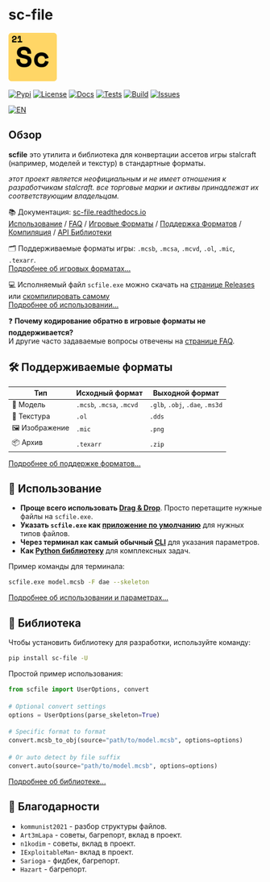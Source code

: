 # sc-file

<!-- Links -->

[pypi]: https://pypi.org/project/sc-file
[license]: https://opensource.org/licenses/MIT
[tests]: https://github.com/onejeuu/sc-file/actions/workflows/tests.yml
[build]: https://github.com/onejeuu/sc-file/actions/workflows/release.yml
[issues]: https://github.com/onejeuu/sc-file/issues
[releases]: https://github.com/onejeuu/sc-file/releases
[docs]: https://sc-file.readthedocs.io/ru/latest
[readme-en]: README.md

<!-- Usage -->

[usage-dragndrop]: https://ru.wikipedia.org/wiki/Drag-and-drop
[usage-defaultapp]: https://support.microsoft.com/ru-ru/windows/e5d82cad-17d1-c53b-3505-f10a32e1894d
[usage-cli]: https://ru.wikipedia.org/wiki/Интерфейс_командной_строки
[usage-library]: https://pypi.org/project/sc-file

<!-- Docs -->

[docs-usage]: https://sc-file.readthedocs.io/ru/latest/usage.html
[docs-faq]: https://sc-file.readthedocs.io/ru/latest/faq.html
[docs-formats]: https://sc-file.readthedocs.io/ru/latest/formats.html
[docs-support]: https://sc-file.readthedocs.io/ru/latest/support.html
[docs-compile]: https://sc-file.readthedocs.io/ru/latest/compile.html
[docs-library]: https://sc-file.readthedocs.io/ru/latest/api/index.html

<!-- Badges -->

[badge-pypi]: https://img.shields.io/pypi/v/sc-file.svg
[badge-license]: https://img.shields.io/github/license/onejeuu/sc-file
[badge-docs]: https://img.shields.io/readthedocs/sc-file
[badge-tests]: https://img.shields.io/github/actions/workflow/status/onejeuu/sc-file/tests.yml?label=tests
[badge-build]: https://img.shields.io/github/actions/workflow/status/onejeuu/sc-file/release.yml?label=build
[badge-issues]: https://img.shields.io/github/issues/onejeuu/sc-file
[badge-en]: https://img.shields.io/badge/translate%20to-🇬🇧%20English-0096FF

<img src="assets/scfile.svg" alt="icon" width="96" />

[![Pypi][badge-pypi]][pypi] [![License][badge-license]][license] [![Docs][badge-docs]][docs] [![Tests][badge-tests]][tests] [![Build][badge-build]][build] [![Issues][badge-issues]][issues]

[![EN][badge-en]][readme-en]

## Обзор

**scfile** это утилита и библиотека для конвертации ассетов игры stalcraft (например, моделей и текстур) в стандартные форматы.

_этот проект является неофициальным и не имеет отношения к разработчикам stalcraft. все торговые марки и активы принадлежат их соответствующим владельцам._

📚 Документация: [sc-file.readthedocs.io][docs] \
[Использование][docs-usage] / [FAQ][docs-faq] / [Игровые Форматы][docs-formats] / [Поддержка Форматов][docs-support] / [Компиляция][docs-compile] / [API Библиотеки][docs-library]

🗂️ Поддерживаемые форматы игры: `.mcsb`, `.mcsa`, `.mcvd`, `.ol`, `.mic`, `.texarr`. \
[Подробнее об игровых форматах...][docs-formats]

💻 Исполняемый файл `scfile.exe` можно скачать на [странице Releases][releases] или [скомпилировать самому][docs-compile] \
[Подробнее об использовании...][docs-usage]

❓ **Почему кодирование обратно в игровые форматы не поддерживается?** \
И другие часто задаваемые вопросы отвечены на [странице FAQ][docs-faq].

## 🛠️ Поддерживаемые форматы

| Тип            | Исходный формат           | Выходной формат                 |
| -------------- | ------------------------- | ------------------------------- |
| 🧊 Модель      | `.mcsb`, `.mcsa`, `.mcvd` | `.glb`, `.obj`, `.dae`, `.ms3d` |
| 🧱 Текстура    | `.ol`                     | `.dds`                          |
| 🖼️ Изображение | `.mic`                    | `.png`                          |
| 📦 Архив       | `.texarr`                 | `.zip`                          |

[Подробнее об поддержке форматов...][docs-support]

## 🚀 Использование

- **Проще всего использовать [Drag & Drop][usage-dragndrop]**. Просто перетащите нужные файлы на `scfile.exe`.
- **Указать `scfile.exe` как [приложение по умолчанию][usage-defaultapp]** для нужных типов файлов.
- **Через терминал как самый обычный [CLI][usage-cli]** для указания параметров.
- **Как [Python библиотеку][usage-library]** для комплексных задач.

Пример команды для терминала:

```bash
scfile.exe model.mcsb -F dae --skeleton
```

[Подробнее об использовании и параметрах...][docs-usage]

## 📖 Библиотека

Чтобы установить библиотеку для разработки, используйте команду:

```bash
pip install sc-file -U
```

Простой пример использования:

```python
from scfile import UserOptions, convert

# Optional convert settings
options = UserOptions(parse_skeleton=True)

# Specific format to format
convert.mcsb_to_obj(source="path/to/model.mcsb", options=options)

# Or auto detect by file suffix
convert.auto(source="path/to/model.mcsb", options=options)
```

[Подробнее об библиотеке...][docs-library]

## 🤝 Благодарности

- `kommunist2021` - разбор структуры файлов.
- `Art3mLapa` - советы, багрепорт, вклад в проект.
- `n1kodim` - советы, вклад в проект.
- `IExploitableMan`- вклад в проект.
- `Sarioga` - фидбек, багрепорт.
- `Hazart` - багрепорт.
